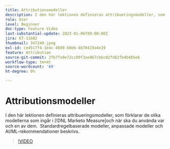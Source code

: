 ```yaml
---
title: Attributionsmodeller
description: I den här lektionen definieras attribueringsmodeller, som förklarar de olika modellerna som ingår i [!DNL Marketo Measure]och när ska du använda var och en av dem.  Standardregelbaserade modeller, anpassade modeller och AI/ML-rekommendationer beskrivs.
role: User
level: Beginner
doc-type: Feature Video
last-substantial-update: 2023-01-06T00:00:00Z
jira: KT-11682
thumbnail: 347240.jpeg
exl-id: ce4517f4-1e4c-40d9-b0eb-4b70419a4e19
feature: Attribution
source-git-commit: 2fb7fa9e72cc89f3ae867cbbc02fd62fb4b485e6
workflow-type: tm+mt
source-wordcount: '60'
ht-degree: 0%

---
```


# Attributionsmodeller

I den här lektionen definieras attribueringsmodeller, som förklarar de olika modellerna som ingår i [!DNL Marketo Measure]och när ska du använda var och en av dem.  Standardregelbaserade modeller, anpassade modeller och AI/ML-rekommendationer beskrivs.

>[!VIDEO](https://video.tv.adobe.com/v/347240/?quality=12&learn=on)
